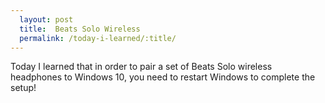 ```yaml
---
  layout: post
  title:  Beats Solo Wireless
  permalink: /today-i-learned/:title/
---
```


Today I learned that in order to pair a set of Beats Solo wireless headphones to Windows 10, you need to restart Windows to complete the setup!
